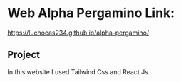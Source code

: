 # Web Alpha Pergamino Link:
https://luchocas234.github.io/alpha-pergamino/


## Project

In this website I used Tailwind Css and React Js


